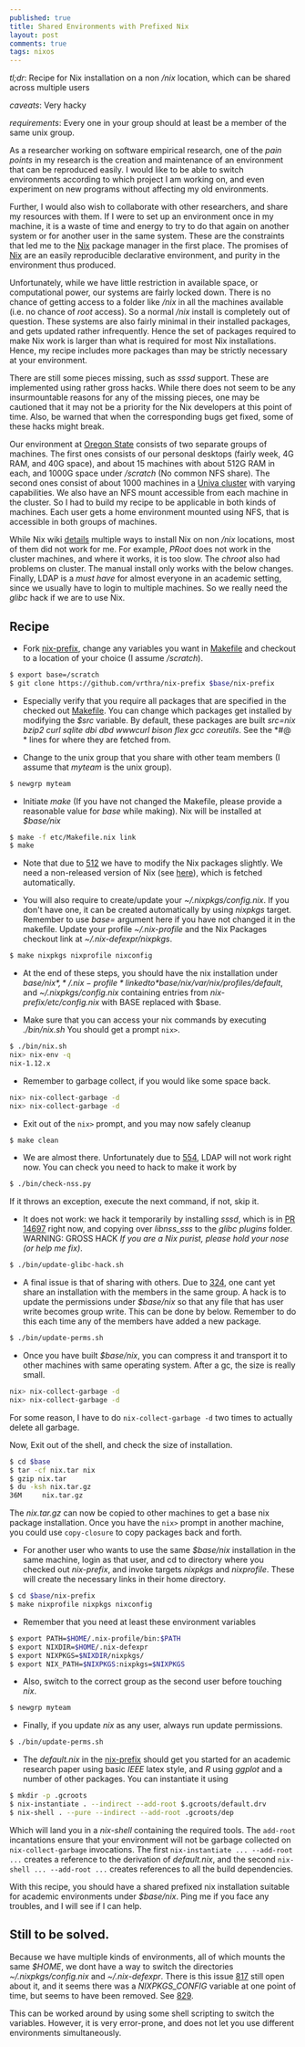 ```yaml
---
published: true
title: Shared Environments with Prefixed Nix
layout: post
comments: true
tags: nixos
---
```

*tl;dr*: Recipe for Nix installation on a non */nix* location, which can be shared across multiple users

*caveats*: Very hacky

*requirements*: Every one in your group should at least be a member of the same unix group.

As a researcher working on software empirical research, one of the *pain points* in my research is the creation and maintenance of an environment that can be reproduced easily. I would like to be able to switch environments according to which project I am working on, and even experiment on new programs without affecting my old environments.

Further, I would also wish to collaborate with other researchers, and share my resources with them. If I were to set up an environment once in my machine, it is a waste of time and energy to try to do that again on another system or for another user in the same system. These are the constraints that led me to the [Nix](https://nixos.org/nix/) package manager in the first place. The promises of [Nix](https://nixos.org/nix/) are an easily reproducible declarative environment, and purity in the environment thus produced.

Unfortunately, while we have little restriction in available space, or computational power, our systems are fairly locked down. There is no chance of getting access to a folder like */nix* in all the machines available (i.e. no chance of _root_ access). So a normal */nix* install is completely out of question. These systems are also fairly minimal in their installed packages, and gets updated rather infrequently. Hence the set of packages required to make Nix work is larger than what is required for most Nix installations. Hence, my recipe includes more packages than may be strictly necessary at your environment.

There are still some pieces missing, such as *sssd* support. These are implemented using rather gross hacks. While there does not seem to be any insurmountable reasons for any of the missing pieces, one may be cautioned that it may not be a priority for the Nix developers at this point of time. Also, be warned that when the corresponding bugs get fixed, some of these hacks might break.

Our environment at [Oregon State](http://eecs.oregonstate.edu/) consists of two separate groups of machines. The first ones consists of our personal desktops (fairly week, 4G RAM, and 40G space), and about 15 machines with about 512G RAM in each, and 1000G space under */scratch* (No common NFS share). The second ones consist of about 1000 machines in a [Univa cluster](http://engineering.oregonstate.edu/computing/cluster/using.html) with varying capabilities. We also have an NFS mount accessible from each machine in the cluster. So I had to build my recipe to be applicable in both kinds of machines. Each user gets a home environment mounted using NFS, that is accessible in both groups of machines.

While Nix wiki [details](https://nixos.org/wiki/How_to_install_nix_in_home_%28on_another_distribution%29) multiple ways to install Nix on non */nix* locations, most of them did not work for me. For example, *PRoot* does not work in the cluster machines, and where it works, it is too slow. The *chroot* also had problems on cluster. The manual install only works with the below changes. Finally, LDAP is a *must have* for almost everyone in an academic setting, since we usually have to login to multiple machines. So we really need the *glibc* hack if we are to use Nix.

## Recipe

* Fork [nix-prefix](https://github.com/vrthra/nix-prefix), change any variables you want in [Makefile](https://github.com/vrthra/nix-prefix/blob/master/Makefile) and checkout to a location of your choice (I assume */scratch*).

```bash
$ export base=/scratch
$ git clone https://github.com/vrthra/nix-prefix $base/nix-prefix
```

* Especially verify that you require all packages that are specified in the checked out [Makefile](https://github.com/vrthra/nix-prefix/blob/master/Makefile). You can change which packages get installed by modifying the *$src* variable. By default, these packages are built
*src=nix bzip2 curl sqlite dbi dbd wwwcurl bison flex gcc coreutils*. See the *#@ * lines for where they are fetched from.

* Change to the unix group that you share with other team members (I assume that *myteam* is the unix group).

```bash
$ newgrp myteam
```

* Initiate *make* (If you have not changed the Makefile, please provide a reasonable value for *base* while making). Nix will be installed at *$base/nix*

```bash
$ make -f etc/Makefile.nix link
$ make
```

* Note that due to [512](https://github.com/NixOS/nix/issues/512) we have to modify the Nix packages slightly. We need a non-released version of Nix (see [here](https://github.com/vrthra/nix-prefix/blob/master/etc/non-nix.patch)), which is fetched automatically.

* You will also require to create/update your *~/.nixpkgs/config.nix*. If you don't have one, it can be created automatically by using *nixpkgs* target. Remember to use *base=* argument here if you have not changed it in the makefile. Update your profile *~/.nix-profile* and the Nix Packages checkout link at *~/.nix-defexpr/nixpkgs*.

```bash
$ make nixpkgs nixprofile nixconfig
```

* At the end of these steps, you should have the nix installation under *$base/nix*, *~/.nix-profile* linked to *$base/nix/var/nix/profiles/default*, and *~/.nixpkgs/config.nix* containing entries from *nix-prefix/etc/config.nix* with BASE replaced with $base.

* Make sure that you can access your nix commands by executing *./bin/nix.sh* You should get a prompt `nix>`.

```bash
$ ./bin/nix.sh
nix> nix-env -q
nix-1.12.x
```
* Remember to garbage collect, if you would like some space back.

```bash
nix> nix-collect-garbage -d
nix> nix-collect-garbage -d
```

* Exit out of the `nix>` prompt, and you may now safely cleanup

```bash
$ make clean
```

* We are almost there. Unfortunately due to [554](https://github.com/NixOS/nix/issues/554), LDAP will not work right now. You can check you need to hack to make it work by

```bash
$ ./bin/check-nss.py
```

If it throws an exception, execute the next command, if not, skip it.

* It does not work: we hack it temporarily by installing *sssd*, which is in [PR 14697](https://github.com/NixOS/nixpkgs/pull/14697) right now, and copying over *libnss_sss* to the *glibc plugins* folder. WARNING: GROSS HACK  _If you are a Nix purist, please hold your nose (or help me fix)_.

```bash
$ ./bin/update-glibc-hack.sh
```

* A final issue is that of sharing with others. Due to [324](https://github.com/NixOS/nix/issues/324), one cant yet share an installation with the members in the same group. A hack is to update the permissions under *$base/nix* so that any file that has user write becomes group write. This can be done by below. Remember to do this each time any of the members have added a new package.

```bash
$ ./bin/update-perms.sh
```

* Once you have built *$base/nix*, you can compress it and transport it to other machines with same operating system. After a gc, the size is really small.

```bash
nix> nix-collect-garbage -d
nix> nix-collect-garbage -d
```
For some reason, I have to do `nix-collect-garbage -d` two times to actually delete all garbage.

Now, Exit out of the shell, and check the size of installation.

```bash
$ cd $base
$ tar -cf nix.tar nix
$ gzip nix.tar
$ du -ksh nix.tar.gz
36M     nix.tar.gz
```

The *nix.tar.gz* can now be copied to other machines to get a base nix package installation. Once you have the `nix>` prompt in another machine, you could use `copy-closure` to copy packages back and forth.

* For another user who wants to use the same *$base/nix* installation in the same machine, login as that user, and cd to directory where you checked out *nix-prefix*, and invoke targets *nixpkgs* and *nixprofile*. These will create the necessary links in their home directory.

```bash
$ cd $base/nix-prefix
$ make nixprofile nixpkgs nixconfig
```

* Remember that you need at least these environment variables

```bash
$ export PATH=$HOME/.nix-profile/bin:$PATH
$ export NIXDIR=$HOME/.nix-defexpr
$ export NIXPKGS=$NIXDIR/nixpkgs/
$ export NIX_PATH=$NIXPKGS:nixpkgs=$NIXPKGS
```

* Also, switch to the correct group as the second user before touching *nix*.

```bash
$ newgrp myteam
```

* Finally, if you update *nix* as any user, always run update permissions.

```bash
$ ./bin/update-perms.sh
```


* The *default.nix* in the [nix-prefix](https://github.com/vrthra/nix-prefix) should get you started for an academic research paper using basic *IEEE* latex style, and *R* using *ggplot* and a number of other packages. You can instantiate it using

```bash
$ mkdir -p .gcroots
$ nix-instantiate . --indirect --add-root $.gcroots/default.drv
$ nix-shell . --pure --indirect --add-root .gcroots/dep
```

Which will land you in a *nix-shell* containing the required tools. The `add-root` incantations ensure that your environment will not be garbage collected on `nix-collect-garbage` invocations. The first `nix-instantiate ... --add-root ...` creates a reference to the derivation of *default.nix*, and the second `nix-shell ... --add-root ...` creates references to all the build dependencies.

With this recipe, you should have a shared prefixed nix installation suitable for academic environments under *$base/nix*. Ping me if you face any troubles, and I will see if I can help.

## Still to be solved.

Because we have multiple kinds of environments, all of which mounts the same *$HOME*, we dont have a way to switch the directories *~/.nixpkgs/config.nix* and *~/.nix-defexpr*. There is this issue [817](https://github.com/NixOS/nix/issues/817) still open about it, and it seems there was a *NIXPKGS_CONFIG* variable at one point of time, but seems to have been removed. See [829](https://github.com/NixOS/nix/issues/829).

This can be worked around by using some shell scripting to switch the variables. However, it is very error-prone, and does not let you use different environments simultaneously.
